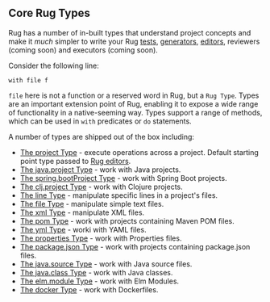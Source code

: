 ## Core Rug Types

Rug has a number of in-built types that understand project concepts
and make it *much* simpler to write your
Rug [tests][], [generators][], [editors][], reviewers (coming soon)
and executors (coming soon).

[tests]: ../rug-tests.md
[generators]: ../rug-generators.md
[editors]: ../rug-editors.md

Consider the following line:

```
with file f
```

`file` here is not a function or a reserved word in Rug, but a `Rug
Type`. Types are an important extension point of Rug, enabling it to
expose a wide range of functionality in a native-seeming way. Types
support a range of methods, which can be used in `with` predicates or
`do` statements.

A number of types are shipped out of the box including:

*   [The project Type](rug-core-types-project.md) - execute operations across a project. Default starting point type passed to [Rug editors](../rug-editors.md).
*   [The java.project Type](rug-core-types-java-project.md) - work with Java projects.
*   [The spring.bootProject Type](rug-core-types-spring-boot-project.md) - work with Spring Boot projects.
*   [The clj.project Type](rug-core-types-clj-project.md) - work with Clojure projects.
*   [The line Type](rug-core-types-line.md) - manipulate specific lines in a project's files.
*   [The file Type](rug-core-types-file.md) - manipulate simple text files.
*   [The xml Type](rug-core-types-xml.md) - manipulate XML files.
*   [The pom Type](rug-core-types-pom.md) - work with projects containing Maven POM files.
*   [The yml Type](rug-core-types-yml.md) - worki with YAML files.
*   [The properties Type](rug-core-types-properties.md) - work with Properties files.
*   [The package.json Type](rug-core-types-package-json.md) - work with projects containing package.json files.
*   [The java.source Type](rug-core-types-java-source.md) - work with Java source files.
*   [The java.class Type](rug-core-types-java-class.md) - work with Java classes.
*   [The elm.module Type](rug-core-types-elm-module.md) - work with Elm Modules.
*   [The docker Type](rug-core-types-docker.md) - work with Dockerfiles.
